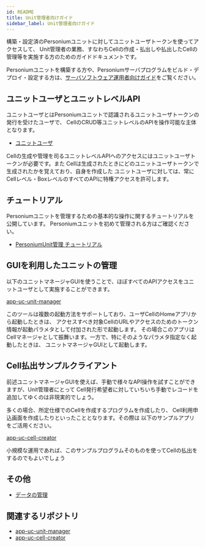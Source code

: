 ```yaml
---
id: README
title: Unit管理者向けガイド
sidebar_label: Unit管理者向けガイド
---
```


構築・設定済のPersoniumユニットに対してユニットユーザトークンを使ってアクセスして、
Unit管理者の業務、すなわちCellの作成・払出しや払出したCellの管理等を実施する方のためのガイドドキュメントです。

Personiumユニットを構築する方や、Personiumサーバプログラムをビルド・デプロイ・設定する方は、[サーバソフトウェア運用者向けガイド](../server-operator/)をご覧ください。

## ユニットユーザとユニットレベルAPI

ユニットユーザとはPersoniumユニットで認識されるユニットユーザトークンの発行を受けたユーザで、
CellのCRUD等ユニットレベルのAPIを操作可能な主体となります。

* [ユニットユーザ](./Unit-User.md)

Cellの生成や管理を司るユニットレベルAPIへのアクセスにはユニットユーザトークンが必要です。また
Cellは生成されたときにどのユニットユーザトークンで生成されたかを覚えており、自身を作成した
ユニットユーザに対しては、常にCellレベル・BoxレベルのすべてのAPIに特権アクセスを許可します。

## チュートリアル

Personiumユニットを管理するための基本的な操作に関するチュートリアルを公開しています。
Personiumユニットを初めて管理される方はご確認ください。

* [PersoniumUnit管理 チュートリアル](./tutorial.md)


## GUIを利用したユニットの管理

以下のユニットマネージャGUIを使うことで、ほぼすべてのAPIアクセスをユニットユーザとして実施することができます。

[app-uc-unit-manager](https://github.com/personium/app-uc-unit-manager)

このツールは複数の起動方法をサポートしており、ユーザCellのHomeアプリから起動したときは、
アクセスすべき対象CellのURLやアクセスのためのトークン情報が起動パラメタとして付加された形で起動します。
その場合このアプリはCellマネージャとして振舞います。一方で、特にそのようなパラメタ指定なく起動したときは、
ユニットマネージャGUIとして起動します。

## Cell払出サンプルクライアント

前述ユニットマネージャGUIを使えば、手動で様々なAPI操作を試すことができますが、Unit管理者にとって
Cell発行希望者に対していちいち手動でレコードを追加してゆくのは非現実的でしょう。

多くの場合、所定仕様でのCellを作成するプログラムを作成したり、
Cell利用申込画面を作成したりといったこととなります。その際は
以下のサンプルアプリをご活用ください。

[app-uc-cell-creator](https://github.com/personium/app-uc-cell-creator)

小規模な運用であれば、このサンプルプログラムそのものを使ってCellの払出をするのでもよいでしょう

## その他

* [データの管理](./Data_Management.md)


## 関連するリポジトリ
* [app-uc-unit-manager](https://github.com/personium/app-uc-unit-manager)
* [app-uc-cell-creator](https://github.com/personium/app-uc-cell-creator)

